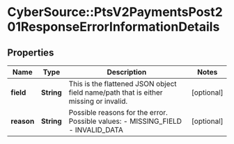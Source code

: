 # CyberSource::PtsV2PaymentsPost201ResponseErrorInformationDetails

## Properties
Name | Type | Description | Notes
------------ | ------------- | ------------- | -------------
**field** | **String** | This is the flattened JSON object field name/path that is either missing or invalid. | [optional] 
**reason** | **String** | Possible reasons for the error.  Possible values:  - MISSING_FIELD  - INVALID_DATA  | [optional] 


